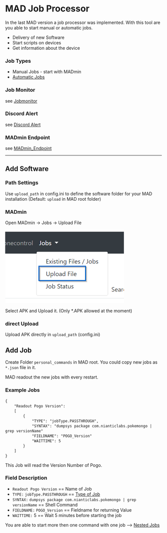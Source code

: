 # MAD Job Processor


In the last MAD version a job processor was implemented. With this tool are you able to start manual or automatic jobs.
- Delivery of new Software
- Start scripts on devices
- Get information about the device

### Job Types
- Manual Jobs - start with MADmin
- [Automatic Jobs](automatic_jobs)

### Job Monitor

see [Jobmonitor](job_monitor)

### Discord Alert

see [Discord Alert](discord_alert)

### MADmin Endpoint

see [MADmin_Endpoint](MADmin_Endpoint)

-----------------------------------------------

## Add Software

### Path Settings

Use `upload_path` in config.ini to define the software folder for your MAD installation 
(Default: `upload` in MAD root folder)

### MADmin

Open MADmin -> Jobs -> Upload File

![](../_static/jobs/MADmin_File_Upload.png)

Select APK and Upload it.
(Only *.APK allowed at the moment)

### direct Upload

Upload APK directly in `upload_path` (config.ini)

## Add Job

 Create Folder `personal_commands` in MAD root. You could copy new jobs as `*.json` file in it.

MAD readout the new jobs with every restart.

### Example Jobs

```
{
    "Readout Pogo Version":
    [
        {
            "TYPE": "jobType.PASSTHROUGH",
            "SYNTAX": "dumpsys package com.nianticlabs.pokemongo | grep versionName"
            "FIELDNAME": "POGO_Version"
            "WAITTIME": 5
        }
    ]
}
```

This Job will read the Version Number of Pogo.

### Field Description

- `Readout Pogo Version` == Name of Job
- `TYPE:` `jobType.PASSTHROUGH` == [Type of Job](jobtypes)
- `SYNTAX:` `dumpsys package com.nianticlabs.pokemongo | grep versionName` == Shell Command
- `FIELDNAME:` `POGO_Version` == Fieldname for returning Value
- `WAITTIME:` 5 == Wait 5 minutes before starting the job

You are able to start more then one command with one job --> [Nested Jobs](nested_jobs)

 